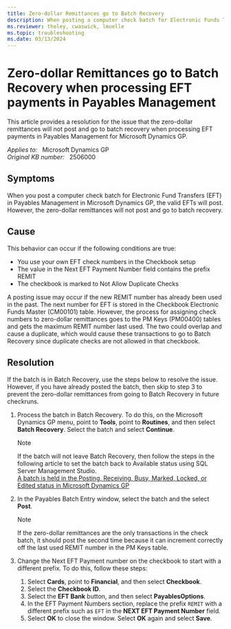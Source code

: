 ```yaml
---
title: Zero-dollar Remittances go to Batch Recovery
description: When posting a computer check batch for Electronic Funds Transfers (EFT), the valid EFT's will post, but the zero-dollar remittances will not post and go to batch recovery. Provides a resolution.
ms.reviewer: theley, cwaswick, lmuelle
ms.topic: troubleshooting
ms.date: 03/13/2024
---
```

# Zero-dollar Remittances go to Batch Recovery when processing EFT payments in Payables Management

This article provides a resolution for the issue that the zero-dollar remittances will not post and go to batch recovery when processing EFT payments in Payables Management for Microsoft Dynamics GP.

_Applies to:_ &nbsp; Microsoft Dynamics GP  
_Original KB number:_ &nbsp; 2506000

## Symptoms

When you post a computer check batch for Electronic Fund Transfers (EFT) in Payables Management in Microsoft Dynamics GP, the valid EFTs will post. However, the zero-dollar remittances will not post and go to batch recovery.

## Cause

This behavior can occur if the following conditions are true:

- You use your own EFT check numbers in the Checkbook setup
- The value in the Next EFT Payment Number field contains the prefix REMIT
- The checkbook is marked to Not Allow Duplicate Checks

A posting issue may occur if the new REMIT number has already been used in the past. The next number for EFT is stored in the Checkbook Electronic Funds Master (CM00101) table. However, the process for assigning check numbers to zero-dollar remittances goes to the PM Keys (PM00400) tables and gets the maximum REMIT number last used. The two could overlap and cause a duplicate, which would cause these transactions to go to Batch Recovery since duplicate checks are not allowed in that checkbook.

## Resolution

If the batch is in Batch Recovery, use the steps below to resolve the issue. However, if you have already posted the batch, then skip to step 3 to prevent the zero-dollar remittances from going to Batch Recovery in future checkruns.

1. Process the batch in Batch Recovery. To do this, on the Microsoft Dynamics GP menu, point to **Tools**, point to **Routines**, and then select **Batch Recovery**. Select the batch and select **Continue**.

    > [!NOTE]
    > If the batch will not leave Batch Recovery, then follow the steps in the following article to set the batch back to Available status using SQL Server Management Studio.  
    > [A batch is held in the Posting, Receiving, Busy, Marked, Locked, or Edited status in Microsoft Dynamics GP](https://support.microsoft.com/topic/kb-a-batch-is-held-in-the-posting-receiving-busy-marked-locked-or-edited-status-in-microsoft-dynamics-gp-dbdf1009-33db-9776-ac87-15215697cf84)

2. In the Payables Batch Entry window, select the batch and the select **Post**.

    > [!NOTE]
    > If the zero-dollar remittances are the only transactions in the check batch, it should post the second time because it can increment correctly off the last used REMIT number in the PM Keys table.

3. Change the Next EFT Payment number on the checkbook to start with a different prefix. To do this, follow these steps:

    1. Select **Cards**, point to **Financial**, and then select **Checkbook**.
    2. Select the **Checkbook ID**.
    3. Select the **EFT Bank** button, and then select **PayablesOptions**.
    4. In the EFT Payment Numbers section, replace the prefix `REMIT` with a different prefix such as `EFT` in the **NEXT EFT Payment Number** field.
    5. Select **OK** to close the window. Select **OK** again and select **Save**.
